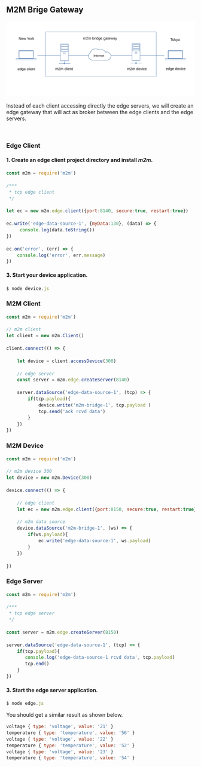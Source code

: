 
## M2M Brige Gateway
![](assets/m2m-gateway.svg)


Instead of each client accessing directly the edge servers, we will create an edge gateway that will act as broker between the edge clients and the edge servers.  

<br>

### Edge Client

#### 1. Create an edge client project directory and install *m2m*.

```js
const m2m = require('m2m')

/***
 * tcp edge client
 */

let ec = new m2m.edge.client({port:8140, secure:true, restart:true})

ec.write('edge-data-source-1', {myData:130}, (data) => {
     console.log(data.toString())
})

ec.on('error', (err) => {
    console.log('error', err.message)
})
```
#### 3. Start your device application.

```js
$ node device.js
```

### M2M Client
```js
const m2m = require('m2m')  

// m2m client
let client = new m2m.Client()

client.connect(() => {

    let device = client.accessDevice(300)

    // edge server
    const server = m2m.edge.createServer(8140)

    server.dataSource('edge-data-source-1', (tcp) => {
        if(tcp.payload){
            device.write('m2m-bridge-1', tcp.payload )
            tcp.send('ack rcvd data')
        }
    })
})
```

### M2M Device
```js
const m2m = require('m2m')  

// m2m device 300
let device = new m2m.Device(300)

device.connect(() => {

    // edge client
    let ec = new m2m.edge.client({port:8150, secure:true, restart:true})

    // m2m data source
    device.dataSource('m2m-bridge-1', (ws) => {
        if(ws.payload){
            ec.write('edge-data-source-1', ws.payload)
        }
    })

})
```

### Edge Server
```js
const m2m = require('m2m')

/***
 * tcp edge server
 */

const server = m2m.edge.createServer(8150) 

server.dataSource('edge-data-source-1', (tcp) => {
    if(tcp.payload){
       console.log('edge-data-source-1 rcvd data', tcp.payload)
       tcp.end() 
    }
})

```

#### 3. Start the edge server application.

```js
$ node edge.js
```
You should get a similar result as shown below.
```js
voltage { type: 'voltage', value: '21' }
temperature { type: 'temperature', value: '56' }
voltage { type: 'voltage', value: '22' }
temperature { type: 'temperature', value: '52' }
voltage { type: 'voltage', value: '23' }
temperature { type: 'temperature', value: '54' }

```


